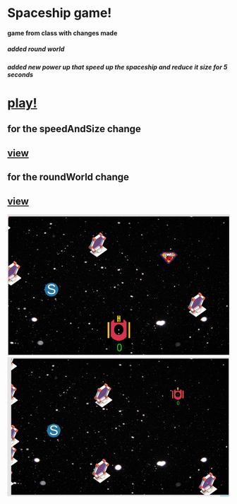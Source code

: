 # Spaceship game!
#### game from class with changes made
##### added round world 
##### added new power up that speed up the spaceship and reduce it size for 5 seconds
# [play!](https://tommy-bar.itch.io/powerdup-spaceship-bar)
## for the speedAndSize change
## [view](https://github.com/bar-schtalman/02-prefabs-triggers/blob/master/Assets/Scripts/1-movers/SpeedSize.cs)
## for the roundWorld change
## [view](https://github.com/bar-schtalman/02-prefabs-triggers/blob/master/Assets/Scripts/round_world.cs)
![game1](https://github.com/bar-schtalman/02-prefabs-triggers/blob/729f100a0837726e360c8ee022efdbd6f5ca1abf/Assets/first_pic.PNG)
![game2](https://github.com/bar-schtalman/02-prefabs-triggers/blob/729f100a0837726e360c8ee022efdbd6f5ca1abf/Assets/second_pic.PNG)
